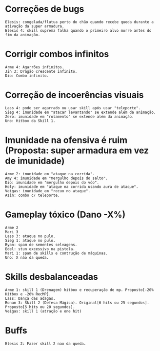 Correções de bugs
=================
	Elesis: congelada/flutua perto do chão quando recebe queda durante a ativação da super armadura.
	Elesis 4: skill suprema falha quando o primeiro alvo morre antes do fim da animação.

Corrigir combos infinitos
=========================
	Arme 4: Agarrões infinitos.
	Jin 3: Dragão crescente infinito.
	Dio: Combo infinito.

Correção de incoerências visuais
================================
	Lass 4: pode ser agarrado ou usar skill após usar "teleporte".
	Sieg 4: imunidade em "atacar levantando" se extende além da animação.
	Zero: imunidade em "rolamento" se extende além da animação.
	Uno: Hitbox da Skill 1.

Imunidade na ofensiva é ruim (Proposta: super armadura em vez de imunidade)
===========================================================================
	Arme 2: imunidade em "ataque na corrida".
	Amy 4: imunidade em "mergulho depois do salto".
	Dio: imunidade em "mergulho depois do vôo".
	Holy: imunidade em "ataque na corrida usando aura de ataque".
	Veigas: imunidade em "recuo no ataque".
	Azin: combo c/ teleporte.

Gameplay tóxico (Dano -X%)
==========================
	Arme 2
	Mari 3
	Lass 3: ataque no pulo.
	Sieg 1: ataque no pulo.
	Ryan: spam de sementes selvagens.
	Edel: stun excessivo na pistola.
	Mari 1: spam de skills e contrução de máquinas.
	Uno: X não da queda.

Skills desbalanceadas
=====================
	Arme 1: skill 1 (Drenagem) hitbox e recuperação de mp. Proposto[-20% Hitbox e -20% RecMP].
	Lass: Dança das adagas.
	Ronan 3: Skill 2 (Defesa Mágica). Original[6 hits ou 25 segundos]. Proposto[5 hits ou 20 segundos].
	Veigas: skill 1 (atração e one hit)

Buffs
=====
	Elesis 2: Fazer skill 2 nao da queda.
